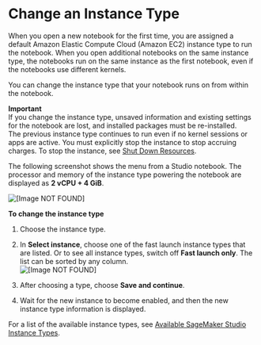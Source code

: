 # Change an Instance Type<a name="notebooks-run-and-manage-switch-instance-type"></a>

When you open a new notebook for the first time, you are assigned a default Amazon Elastic Compute Cloud \(Amazon EC2\) instance type to run the notebook\. When you open additional notebooks on the same instance type, the notebooks run on the same instance as the first notebook, even if the notebooks use different kernels\.

You can change the instance type that your notebook runs on from within the notebook\.

**Important**  
If you change the instance type, unsaved information and existing settings for the notebook are lost, and installed packages must be re\-installed\.  
The previous instance type continues to run even if no kernel sessions or apps are active\. You must explicitly stop the instance to stop accruing charges\. To stop the instance, see [Shut Down Resources](notebooks-run-and-manage-shut-down.md#notebooks-run-and-manage-shut-down-sessions)\.

The following screenshot shows the menu from a Studio notebook\. The processor and memory of the instance type powering the notebook are displayed as **2 vCPU \+ 4 GiB**\.

![\[Image NOT FOUND\]](http://docs.aws.amazon.com/sagemaker/latest/dg/images/studio/studio-notebook-menu-instance.png)

**To change the instance type**

1. Choose the instance type\.

1. In **Select instance**, choose one of the fast launch instance types that are listed\. Or to see all instance types, switch off **Fast launch only**\. The list can be sorted by any column\.  
![\[Image NOT FOUND\]](http://docs.aws.amazon.com/sagemaker/latest/dg/images/studio/studio-notebook-switch-instance.png)

1. After choosing a type, choose **Save and continue**\.

1. Wait for the new instance to become enabled, and then the new instance type information is displayed\.

For a list of the available instance types, see [Available SageMaker Studio Instance Types](notebooks-available-instance-types.md)\. 